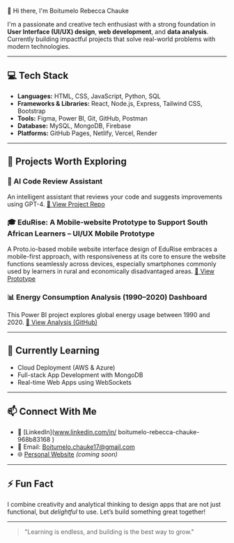 👋 Hi there, I'm Boitumelo Rebecca Chauke

I'm a passionate and creative tech enthusiast with a strong foundation in **User Interface (UI/UX) design**, **web development**, and **data analysis**. Currently building impactful projects that solve real-world problems with modern technologies.

---

## 💻 Tech Stack

- **Languages:** HTML, CSS, JavaScript, Python, SQL
- **Frameworks & Libraries:** React, Node.js, Express, Tailwind CSS, Bootstrap
- **Tools:** Figma, Power BI, Git, GitHub, Postman
- **Database:** MySQL, MongoDB, Firebase
- **Platforms:** GitHub Pages, Netlify, Vercel, Render

---

## 🚀 Projects Worth Exploring

### 🧠 AI Code Review Assistant
An intelligent assistant that reviews your code and suggests improvements using GPT-4.
[🔗 View Project Repo](https://github.com/boitumelo-chauke/ai-code-review-assistant)

### 🎓 EduRise: A Mobile-website Prototype to Support South African Learners – UI/UX Mobile Prototype
A Proto.io-based mobile website interface design of EduRise embraces a mobile-first approach, with responsiveness at its core to ensure the website functions seamlessly across devices, especially smartphones commonly used by learners in rural and economically disadvantaged areas.
[🔗 View Prototype](https://boitumelo-chauke.github.io/fullscreen.html)

### 📊  Energy Consumption Analysis (1990–2020) Dashboard
This Power BI project explores global energy usage between 1990 and 2020.
[🔗 View Analysis (GitHub)](https://github.com/Boitu-coder/EnergyConsumption_Analysis)

---

## 🌱 Currently Learning
- Cloud Deployment (AWS & Azure)
- Full-stack App Development with MongoDB
- Real-time Web Apps using WebSockets

---

## 📫 Connect With Me
- 💼 [LinkedIn](www.linkedin.com/in/
boitumelo-rebecca-chauke-968b83168
)
- 💌 Email: Boitumelo.chauke17@gmail.com
- 🌐 [Personal Website](https://boitumelo-chauke.github.io/) *(coming soon)*

---

## ⚡ Fun Fact
I combine creativity and analytical thinking to design apps that are not just functional, but *delightful* to use. Let’s build something great together!

---

> "Learning is endless, and building is the best way to grow."
